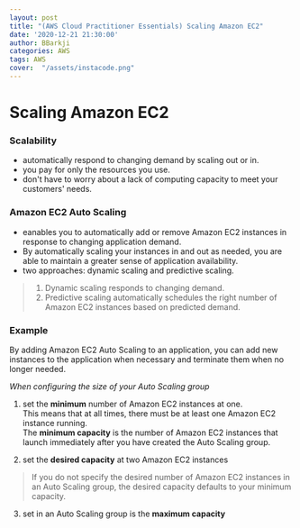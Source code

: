 ```yaml
---
layout: post
title: "(AWS Cloud Practitioner Essentials) Scaling Amazon EC2"
date: '2020-12-21 21:30:00'
author: BBarkji
categories: AWS
tags: AWS
cover:  "/assets/instacode.png"
---
```




# Scaling Amazon EC2   
            
           
            
### Scalability
* automatically respond to changing demand by scaling out or in.
* you pay for only the resources you use.
* don't have to worry about a lack of computing capacity to meet your customers' needs.
            
          
           
### Amazon EC2 Auto Scaling
* eanables you to automatically add or remove Amazon EC2 instances in response to changing application demand.
* By automatically scaling your instances in and out as needed, you are able to maintain a greater sense of application availability.        
* two approaches: dynamic scaling and predictive scaling.   
> 1. Dynamic scaling responds to changing demand. 
> 2. Predictive scaling automatically schedules the right number of Amazon EC2 instances based on predicted demand.            
           
            
               
### Example
By adding Amazon EC2 Auto Scaling to an application, you can add new instances to the application when necessary and terminate them when no longer needed.            

_When configuring the size of your Auto Scaling group_      
                
1. set the **minimum** number of Amazon EC2 instances at one.        
This means that at all times, there must be at least one Amazon EC2 instance running.        
The **minimum capacity** is the number of Amazon EC2 instances that launch immediately after you have created the Auto Scaling group.       
             
2. set the **desired capacity** at two Amazon EC2 instances              
> If you do not specify the desired number of Amazon EC2 instances in an Auto Scaling group, the desired capacity defaults to your minimum capacity.      
            
3. set in an Auto Scaling group is the **maximum capacity**   
   


